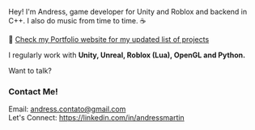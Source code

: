 Hey! I'm Andress, game developer for Unity and Roblox and backend in C++. I also do music from time to time. ☕

📢 [Check my Portfolio website for my updated list of projects](https://andressmartin.github.io/)

I regularly work with <strong>Unity, Unreal, Roblox (Lua), OpenGL and Python.</strong>

Want to talk?

<html>  
  <body>
    <div>
       <h3>Contact Me!</h3>
       <label>Email:</label>
       <a href="mailto: andress.contato@gmail.com"   target="_blank">andress.contato@gmail.com</a>
      <br>
      <label>Let's Connect:</label>
      <a href = "https://linkedin.com/in/andressmartin" target="_blank">https://linkedin.com/in/andressmartin</a>
    </div>
  </body>
</html>
